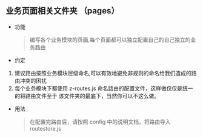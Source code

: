 ## 业务页面相关文件夹 （pages）

- 功能
  > 编写各个业务模块的页面,每个页面都可以独立配置自己的自己独立的业务路由
- 约定
  >

1.  建议路由按照业务模块层级命名,可以有效地避免非规则的命名给我们造成的路由冲突的困扰
2.  每个业务模块下都使用 z-routes.js 命名路由的配置文件，这样做仅仅是统一的将路由文件至于 该文件夹的最底下，当然你可以不这么做。

- 用法
  > 在配置完路由后，请按照 config 中的说明文档，将路由导入 routestore.js
